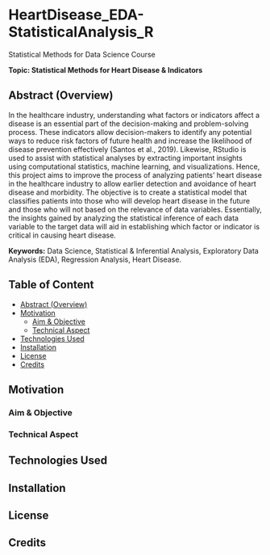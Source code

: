 # HeartDisease_EDA-StatisticalAnalysis_R

Statistical Methods for Data Science Course

**Topic: Statistical Methods for Heart Disease & Indicators**

## Abstract (Overview)
In the healthcare industry, understanding what factors or indicators affect a disease is an essential part of the decision-making and problem-solving process. 
These indicators allow decision-makers to identify any potential ways to reduce risk factors of future health and increase the likelihood of disease prevention effectively (Santos et al., 2019). 
Likewise, RStudio is used to assist with statistical analyses by extracting important insights using computational statistics, machine learning, and visualizations. Hence, this project aims to improve the process of analyzing patients’ heart disease in the healthcare industry to allow earlier detection and avoidance of heart disease and morbidity. 
The objective is to create a statistical model that classifies patients into those who will develop heart disease in the future and those who will not based on the relevance of data variables. 
Essentially, the insights gained by analyzing the statistical inference of each data variable to the target data will aid in establishing which factor or indicator is critical in causing heart disease.

**Keywords:** Data Science, Statistical & Inferential Analysis, Exploratory Data Analysis (EDA), Regression Analysis, Heart Disease.

## Table of Content
- [Abstract (Overview)](#Abstract-(Overview))
- [Motivation](#Motivation)
  - [Aim & Objective](#Aim-&-Objective)
  - [Technical Aspect](#Technical-Aspect)
- [Technologies Used](#Technologies-Used)
- [Installation](#Installation)
- [License](#License)
- [Credits](#Credits)


## Motivation



### Aim & Objective



### Technical Aspect




## Technologies Used


## Installation





## License




## Credits






